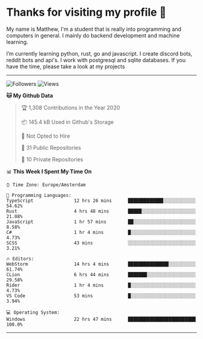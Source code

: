# Thanks for visiting my profile 👋
My name is Matthew, I'm a student that is really into programming and computers in general. I mainly do backend development and machine learning.

I’m currently learning python, rust, go and javascript. I create discord bots, reddit bots and api's. I work with postgresql and sqlite databases. If you have the time, please take a look at my projects


---
![Followers](https://img.shields.io/github/followers/DankDumpster?style=social)
![Views](https://komarev.com/ghpvc/?username=DankDumpster&style=flat-square&color=green)
<!--START_SECTION:waka-->
**🐱 My Github Data** 

> 🏆 1,308 Contributions in the Year 2020
 > 
> 📦 145.4 kB Used in Github's Storage 
 > 
> 🚫 Not Opted to Hire
 > 
> 📜 31 Public Repositories 
 > 
> 🔑 10 Private Repositories  
 > 
📊 **This Week I Spent My Time On** 

```text
⌚︎ Time Zone: Europe/Amsterdam

💬 Programming Languages: 
TypeScript               12 hrs 26 mins      █████████████░░░░░░░░░░░░   54.62% 
Rust                     4 hrs 48 mins       █████░░░░░░░░░░░░░░░░░░░░   21.08% 
JavaScript               1 hr 57 mins        ██░░░░░░░░░░░░░░░░░░░░░░░   8.58% 
C#                       1 hr 4 mins         █░░░░░░░░░░░░░░░░░░░░░░░░   4.73% 
SCSS                     43 mins             ░░░░░░░░░░░░░░░░░░░░░░░░░   3.21%

🔥 Editors: 
WebStorm                 14 hrs 4 mins       ███████████████░░░░░░░░░░   61.74% 
CLion                    6 hrs 44 mins       ███████░░░░░░░░░░░░░░░░░░   29.58% 
Rider                    1 hr 4 mins         █░░░░░░░░░░░░░░░░░░░░░░░░   4.73% 
VS Code                  53 mins             █░░░░░░░░░░░░░░░░░░░░░░░░   3.94%

💻 Operating System: 
Windows                  22 hrs 47 mins      █████████████████████████   100.0%

```


<!--END_SECTION:waka-->
-------

